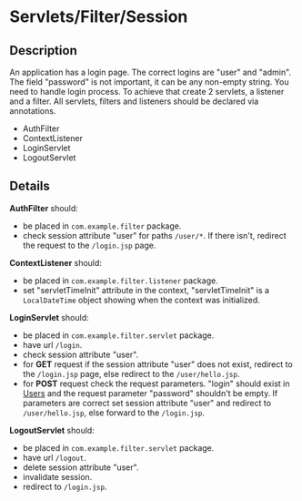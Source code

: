 # Servlets/Filter/Session

## Description
An application has a login page. The correct logins are "user" and "admin". The field "password" is not important, it can be any non-empty string. You need to handle login process. To achieve that create 2 servlets, a listener and a filter. All servlets, filters and listeners should be declared via annotations.

+ AuthFilter
+ ContextListener
+ LoginServlet
+ LogoutServlet

## Details

**AuthFilter** should:

+ be placed in `com.example.filter` package.
+ check session attribute "user" for paths `/user/*`. If there isn't, redirect the request to the `/login.jsp` page.

**ContextListener** should:

+ be placed in `com.example.filter.listener` package.
+ set "servletTimeInit"  attribute in the context, "servletTimeInit" is a `LocalDateTime` object showing when the context was initialized.

**LoginServlet** should:
+ be placed in `com.example.filter.servlet` package.
+ have url `/login`.
+ check session attribute "user".
+ for **GET** request if the session attribute "user" does not exist, redirect to the `/login.jsp` page, else redirect to the `/user/hello.jsp`.
+ for **POST** request check the request parameters. "login" should exist in [Users](src/main/java/com/example/Users.java) and the request parameter "password" shouldn't be empty. If parameters are correct set session attribute "user" and redirect to `/user/hello.jsp`, else forward to the `/login.jsp`.

**LogoutServlet** should:
+ be placed in `com.example.filter.servlet` package.
+ have url `/logout`.
+ delete session attribute "user".
+ invalidate session.
+ redirect to `/login.jsp`.